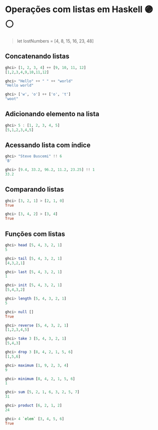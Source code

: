 # Operações com listas em Haskell 🟣⚪

> let lostNumbers = [4, 8, 15, 16, 23, 48]

## Concatenando listas
```Haskell
ghci> [1, 2, 3, 4] ++ [9, 10, 11, 12]
[1,2,3,4,9,10,11,12]

ghci> "Hello" ++ " " ++ "world"
"Hello world"

ghci> ['w', 'o'] ++ ['o', 't']
"woot"
```

## Adicionando elemento na lista
```Haskell
ghci> 5 : [1, 2, 3, 4, 5]
[5,1,2,3,4,5]
```

## Acessando lista com índice

```Haskell
ghci> "Steve Buscemi" !! 6
'B'

ghci> [9.4, 33.2, 96.2, 11.2, 23.25] !! 1
33.2
```

## Comparando listas
```Haskell
ghci> [3, 2, 1] > [2, 1, 0]
True

ghci> [3, 4, 2] > [3, 4]
True
```

## Funções com listas
```Haskell
ghci> head [5, 4, 3, 2, 1]
5

ghci> tail [5, 4, 3, 2, 1]
[4,3,2,1]

ghci> last [5, 4, 3, 2, 1]
1

ghci> init [5, 4, 3, 2, 1]
[5,4,3,2]

ghci> length [5, 4, 3, 2, 1]
5

ghci> null []
True

ghci> reverse [5, 4, 3, 2, 1]
[1,2,3,4,5]

ghci> take 3 [5, 4, 3, 2, 1]
[5,4,3]

ghci> drop 3 [8, 4, 2, 1, 5, 6]
[1,5,6]

ghci> maximum [1, 9, 2, 3, 4]
9

ghci> minimum [8, 4, 2, 1, 5, 6]
1

ghci> sum [5, 2, 1, 6, 3, 2, 5, 7]
31

ghci> product [6, 2, 1, 2]
24

ghci> 4 `elem` [3, 4, 5, 6]
True
```